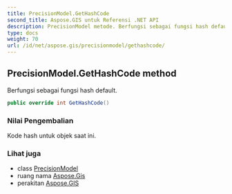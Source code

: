 ```yaml
---
title: PrecisionModel.GetHashCode
second_title: Aspose.GIS untuk Referensi .NET API
description: PrecisionModel metode. Berfungsi sebagai fungsi hash default.
type: docs
weight: 70
url: /id/net/aspose.gis/precisionmodel/gethashcode/
---
```

## PrecisionModel.GetHashCode method

Berfungsi sebagai fungsi hash default.

```csharp
public override int GetHashCode()
```

### Nilai Pengembalian

Kode hash untuk objek saat ini.

### Lihat juga

* class [PrecisionModel](../)
* ruang nama [Aspose.Gis](../../precisionmodel/)
* perakitan [Aspose.GIS](../../../)


